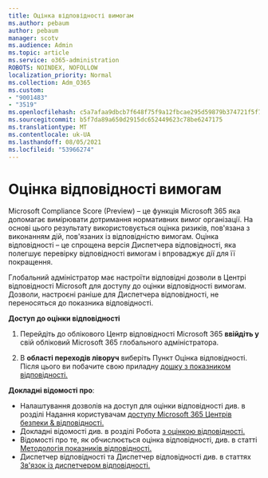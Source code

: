 ```yaml
---
title: Оцінка відповідності вимогам
ms.author: pebaum
author: pebaum
manager: scotv
ms.audience: Admin
ms.topic: article
ms.service: o365-administration
ROBOTS: NOINDEX, NOFOLLOW
localization_priority: Normal
ms.collection: Adm_O365
ms.custom:
- "9001483"
- "3519"
ms.openlocfilehash: c5a7afaa9dbcb7f648f75f9a12fbcae295d59879b374721f5f7156b2d8c06d62
ms.sourcegitcommit: b5f7da89a650d2915dc652449623c78be6247175
ms.translationtype: MT
ms.contentlocale: uk-UA
ms.lasthandoff: 08/05/2021
ms.locfileid: "53966274"
---
```

# <a name="compliance-score"></a>Оцінка відповідності вимогам

Microsoft Compliance Score (Preview) – це функція Microsoft 365 яка допомагає вимірювати дотримання нормативних вимог організації. На основі цього результату використовується оцінка ризиків, пов'язана з виконанням дій, пов'язаних із відповідністю вимогам.   Оцінка відповідності – це [](https://docs.microsoft.com/microsoft-365/compliance/compliance-manager-overview) спрощена версія Диспетчера відповідності, яка полегшує перевірку відповідності вимогам і впроваджує дії для її покращення. 

Глобальний адміністратор має настроїти відповідні [](https://docs.microsoft.com/microsoft-365/security/office-365-security/permissions-in-the-security-and-compliance-center) дозволи в Центрі відповідності Microsoft для доступу до оцінки відповідності вимогам.  Дозволи, настроєні раніше для Диспетчера відповідності, не переносяться до показника відповідності.

**Доступ до оцінки відповідності**

1. Перейдіть до облікового Центр відповідності Microsoft 365 **ввійдіть у** свій обліковий Microsoft 365 глобального адміністратора.

2. В **області переходів ліворуч** виберіть Пункт Оцінка відповідності. Після цього ви побачите свою приладну [дошку з показником відповідності.](https://docs.microsoft.com/microsoft-365/compliance/compliance-score-setup#understand-the-compliance-score-dashboard)
 

**Докладні відомості про**:

- Налаштування дозволів на доступ для оцінки відповідності див. в розділі Надання користувачам [доступу Microsoft 365 Центрів безпеки & відповідності.](https://docs.microsoft.com/microsoft-365/security/office-365-security/grant-access-to-the-security-and-compliance-center)
- Докладні відомості див. в розділі Робота [з оцінкою відповідності.](https://docs.microsoft.com/microsoft-365/compliance/working-with-compliance-score)
- Відомості про те, як обчислюється оцінка відповідності, див. в статті [Методологія показників відповідності.](https://docs.microsoft.com/microsoft-365/compliance/compliance-score-methodology)
- Диспетчер відповідності та Диспетчер відповідності див. в статтях [Зв'язок із диспетчером відповідності.](https://docs.microsoft.com/microsoft-365/compliance/compliance-score#relationship-to-compliance-manager)

